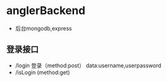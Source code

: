 # anglerBackend
+ 后台mongodb,express

## 登录接口
+ /login 登录（method:post） data:username,userpassword
+ /isLogin (method:get)


